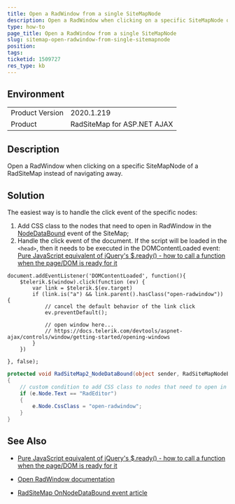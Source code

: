 ```yaml
---
title: Open a RadWindow from a single SiteMapNode
description: Open a RadWindow when clicking on a specific SiteMapNode of a RadSiteMap instead of navigating away
type: how-to
page_title: Open a RadWindow from a single SiteMapNode
slug: sitemap-open-radwindow-from-single-sitemapnode
position: 
tags: 
ticketid: 1509727
res_type: kb
---
```


## Environment
<table>
	<tbody>
		<tr>
			<td>Product Version</td>
			<td>2020.1.219</td>
		</tr>
		<tr>
			<td>Product</td>
			<td>RadSiteMap for ASP.NET AJAX</td>
		</tr>
	</tbody>
</table>


## Description

Open a RadWindow when clicking on a specific SiteMapNode of a RadSiteMap instead of navigating away. 

## Solution

The easiest way is to handle the click event of the specific nodes: 
1. Add CSS class to the nodes that need to open in RadWindow in the [NodeDataBound](https://docs.telerik.com/devtools/aspnet-ajax/controls/sitemap/server-side-programming/nodedatabound) event of the SiteMap;
2. Handle the click event of the document. If the script will be loaded in the `<head>`, then it needs to be executed in the DOMContentLoaded event: [Pure JavaScript equivalent of jQuery's $.ready() - how to call a function when the page/DOM is ready for it](https://stackoverflow.com/questions/9899372/pure-javascript-equivalent-of-jquerys-ready-how-to-call-a-function-when-t)

````ASPNET
document.addEventListener('DOMContentLoaded', function(){
    $telerik.$(window).click(function (ev) {
        var link = $telerik.$(ev.target)
        if (link.is("a") && link.parent().hasClass("open-radwindow")) {
            // cancel the default behavior of the link click
            ev.preventDefault();

            // open window here...
            // https://docs.telerik.com/devtools/aspnet-ajax/controls/window/getting-started/opening-windows
        }
    })

}, false);
````

````C#
protected void RadSiteMap2_NodeDataBound(object sender, RadSiteMapNodeEventArgs e)
{
    // custom condition to add CSS class to nodes that need to open in RadWindow
    if (e.Node.Text == "RadEditor")
    {
        e.Node.CssClass = "open-radwindow";
    }
}
````

## See Also

* [Pure JavaScript equivalent of jQuery's $.ready() - how to call a function when the page/DOM is ready for it](https://stackoverflow.com/questions/9899372/pure-javascript-equivalent-of-jquerys-ready-how-to-call-a-function-when-t)

* [Open RadWindow documentation](https://docs.telerik.com/devtools/aspnet-ajax/controls/window/getting-started/opening-windows)

* [RadSiteMap OnNodeDataBound event article](https://docs.telerik.com/devtools/aspnet-ajax/controls/sitemap/server-side-programming/nodedatabound)

